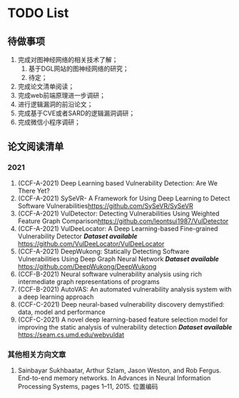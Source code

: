 <!--
 * @Author: Suez_kip 287140262@qq.com
 * @Date: 2022-11-23 16:15:03
 * @LastEditTime: 2022-12-03 20:33:59
 * @LastEditors: Suez_kip
 * @Description: 
-->

# TODO List

## 待做事项

1. 完成对图神经网络的相关技术了解；
   1. 基于DGL网站的图神经网络的研究；
   2. 待定；
2. 完成论文清单阅读；
3. 完成web前端原理进一步调研；
4. 进行逻辑漏洞的前沿论文；
5. 完成基于CVE或者SARD的逻辑漏洞调研；
6. 完成微信小程序调研；

## 论文阅读清单

### 2021

1. (CCF-A-2021) Deep Learning based Vulnerability Detection: Are We There Yet?
2. (CCF-A-2021) SySeVR- A Framework for Using Deep Learning to Detect Software Vulnerabilities<https://github.com/SySeVR/SySeVR>
3. (CCF-A-2021) VulDetector: Detecting Vulnerabilities Using Weighted Feature Graph Comparison<https://github.com/leontsui1987/VulDetector>
4. (CCF-A-2021) VulDeeLocator: A Deep Learning-based Fine-grained Vulnerability Detector  ***Dataset available***  <https://github.com/VulDeeLocator/VulDeeLocator>
5. (CCF-A-2021) DeepWukong: Statically Detecting Software Vulnerabilities Using Deep Graph Neural Network  ***Dataset available***  <https://github.com/DeepWukong/DeepWukong>
6. (CCF-B-2021) Neural software vulnerability analysis using rich intermediate graph representations of programs
7. (CCF-B-2021) AutoVAS: An automated vulnerability analysis system with a deep learning approach
8. (CCF-C-2021) Deep neural-based vulnerability discovery demystified: data, model and performance
9. (CCF-C-2021) A novel deep learning-based feature selection model for improving the static analysis of vulnerability detection ***Dataset available*** <https://seam.cs.umd.edu/webvuldat>

### 其他相关方向文章

1. Sainbayar Sukhbaatar, Arthur Szlam, Jason Weston, and Rob Fergus. End-to-end memory networks. In Advances in Neural Information Processing Systems, pages 1–11, 2015. 位置编码
